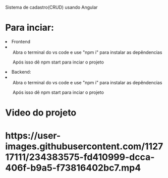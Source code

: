 Sistema de cadastro(CRUD) usando Angular

<h1>Para inciar:</h1>

<li>Frontend<li>
<ul>Abra o terminal do vs code e use "npm i" para instalar as depêndencias</ul>
<ul>Após isso dê npm start para inciar o projeto</ul>


<li>Backend:<li>
<ul>Abra o terminal do vs code e use "npm i" para instalar as depêndencias</ul>
<ul>Após isso dê npm start para inciar o projeto</ul>
 
<h1>Video do projeto<h1>
https://user-images.githubusercontent.com/112717111/234383575-fd410999-dcca-406f-b9a5-f73816402bc7.mp4

